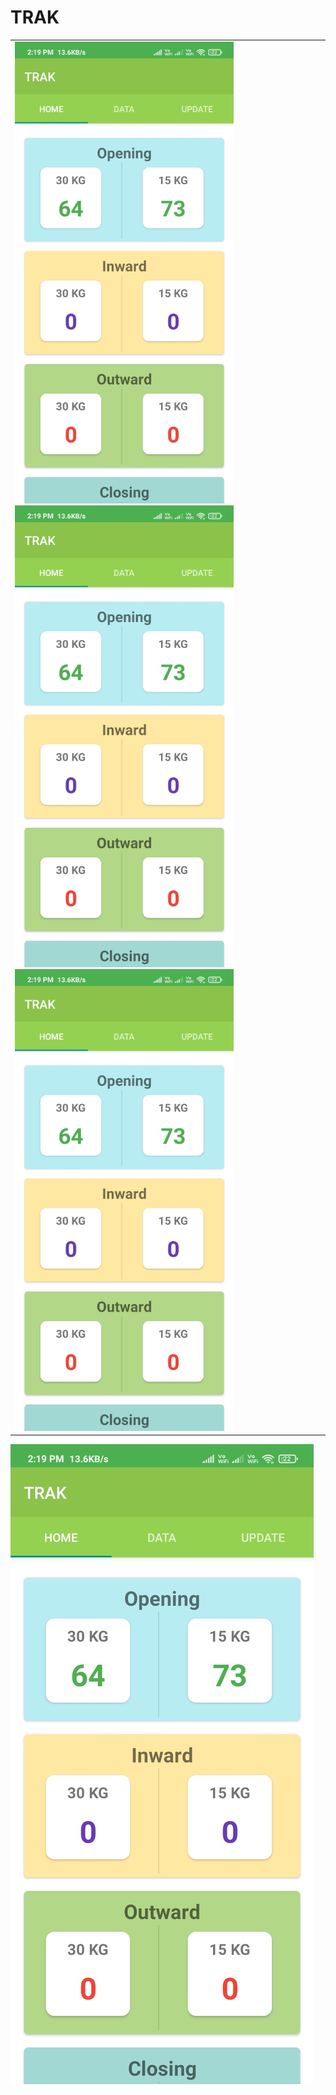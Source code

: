 # TRAK

<table>
  <tr>
    <td>
      <img src="https://github.com/tovikram/TRAK/blob/master/screenshots/1.jpg" width="350" alt="accessibility text">
      <img src="https://github.com/tovikram/TRAK/blob/master/screenshots/1.jpg" width="350" alt="accessibility text">
      <img src="https://github.com/tovikram/TRAK/blob/master/screenshots/1.jpg" width="350" alt="accessibility text">
    </td>
  </tr>
</table>

![alt text](https://github.com/tovikram/TRAK/blob/master/screenshots/1.jpg?raw=true)
